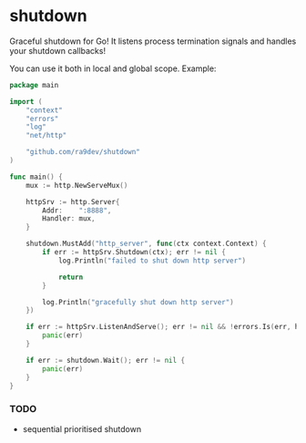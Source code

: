 # shutdown

Graceful shutdown for Go! It listens process termination signals and handles
your shutdown callbacks!

You can use it both in local and global scope. Example:

```go
package main

import (
	"context"
	"errors"
	"log"
	"net/http"

	"github.com/ra9dev/shutdown"
)

func main() {
	mux := http.NewServeMux()

	httpSrv := http.Server{
		Addr:    ":8888",
		Handler: mux,
	}

	shutdown.MustAdd("http_server", func(ctx context.Context) {
		if err := httpSrv.Shutdown(ctx); err != nil {
			log.Println("failed to shut down http server")

			return
		}

		log.Println("gracefully shut down http server")
	})

	if err := httpSrv.ListenAndServe(); err != nil && !errors.Is(err, http.ErrServerClosed) {
		panic(err)
	}

	if err := shutdown.Wait(); err != nil {
		panic(err)
	}
}
```

### TODO

- sequential prioritised shutdown
